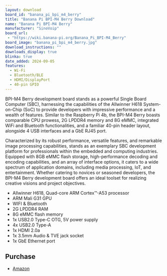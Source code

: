 ```yaml
---
layout: download
board_id: "banana_pi_bpi_m4_berry"
title: "Banana Pi BPI-M4 Berry Download"
name: "Banana Pi BPI-M4 Berry"
manufacturer: "SinoVoip"
board_url:
 - "https://wiki.banana-pi.org/Banana_Pi_BPI-M4_Berry"
board_image: "banana_pi_bpi_m4_berry.jpg"
download_instructions: ""
downloads_display: true
blinka: true
date_added: 2024-09-05
features:
  - Wi-Fi
  - Bluetooth/BLE
  - HDMI/DisplayPort
  - 40-pin GPIO
---
```


BPI-M4 Berry development board stands as a powerful Single Board Computer (SBC), harnessing the capabilities of the Allwinner H618 System-on-Chip (SoC) to provide developers with impressive performance and a wealth of features. Similar to the Raspberry Pi 4b, the BPI-M4 Berry boasts comparable CPU prowess, 2G LPDDR4 memory and 8G eMMC, integrated WiFi and Bluetooth functionalities, and a familiar 40-pin header layout, alongside 4 USB interfaces and a GbE RJ45 port.

Characterized by its robust performance, versatile features, and remarkable image processing capabilities, stands as an exemplary SBC development platform for professionals within the embedded and computing industries. Equipped with 8GB eMMC flash storage, high-performance decoding and encoding capabilities, and an array of interface options, it caters to a wide spectrum of application domains, including media processing, IoT, and entertainment. Whether catering to novices or seasoned developers, the BPI-M4 Berry development board offers an ideal toolset for realizing creative visions and project objectives.

- Allwinner H618, Quad-core ARM Cortex™-A53 processor
- ARM Mali G31 GPU
- WIFI & Bluetooth
- 2G LPDDR4 RAM
- 8G eMMC flash memory
- 1x USB2.0 Type-C OTG, 5V power supply
- 4x USB2.0 Type-A
- 1x HDMI 2.0a
- 1x 3.5mm Audio & TVE jack socket
- 1x GbE Ethernet port

## Purchase
* [Amazon](https://amzn.to/3YMdR19)
